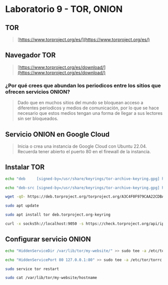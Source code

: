 # Laboratorio 9 - TOR, ONION

## TOR

> [https://www.torproject.org/es/](https://www.torproject.org/es/)

## Navegador TOR

> [https://www.torproject.org/es/download/](https://www.torproject.org/es/download/)

### ¿Por qué crees que abundan los periodicos entre los sitios que ofrecen servicios ONION?

> Dado que en muchos sitios del mundo se bloquean acceso a diferentes periodicos y medios de comunicación, por lo que se hace necesario que estos medios tengan una forma de llegar a sus lectores sin ser bloqueados.

## Servicio ONION en Google Cloud

> Inicia o crea una instancia de Google Cloud con Ubuntu 22.04. Recuerda tener abierto el puerto 80 en el firewall de la instancia.

## Instalar TOR

```bash
echo "deb     [signed-by=/usr/share/keyrings/tor-archive-keyring.gpg] https://deb.torproject.org/torproject.org $(lsb_release -cs) main" | sudo tee /etc/apt/sources.list.d/tor.list

echo "deb-src [signed-by=/usr/share/keyrings/tor-archive-keyring.gpg] https://deb.torproject.org/torproject.org $(lsb_release -cs) main" | sudo tee /etc/apt/sources.list.d/tor.list

wget -qO- https://deb.torproject.org/torproject.org/A3C4F0F979CAA22CDBA8F512EE8CBC9E886DDD89.asc | gpg --dearmor | sudo tee /usr/share/keyrings/tor-archive-keyring.gpg >/dev/null

sudo apt update

sudo apt install tor deb.torproject.org-keyring

curl -x socks5h://localhost:9050 -s https://check.torproject.org/api/ip
```

## Configurar servicio ONION

```bash
echo "HiddenServiceDir /var/lib/tor/my-website/" >> sudo tee -a /etc/tor/torrc

echo "HiddenServicePort 80 127.0.0.1:80" >> sudo tee -a /etc/tor/torrc

sudo service tor restart

sudo cat /var/lib/tor/my-website/hostname
```
